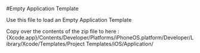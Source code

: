 #Empty Application Template

Use this file to load an Empty Application Template

Copy over the contents of the zip file to here :
    {Xcode.app}/Contents/Developer/Platforms/iPhoneOS.platform/Developer/Library/Xcode/Templates/Project Templates/iOS/Application/

